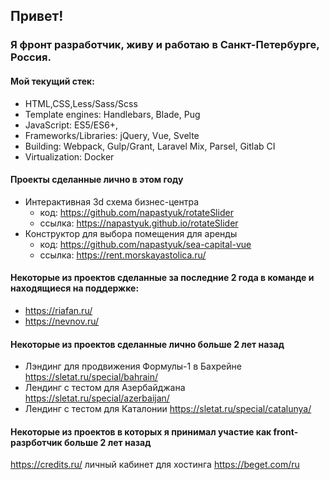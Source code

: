 ## Привет!
### Я фронт разработчик, живу и работаю в Санкт-Петербурге, Россия.

#### Мой текущий стек:
- HTML,CSS,Less/Sass/Scss
- Template engines: Handlebars, Blade, Pug
- JavaScript: ES5/ES6+,
- Frameworks/Libraries: jQuery, Vue, Svelte
- Building: Webpack, Gulp/Grant, Laravel Mix, Parsel, Gitlab CI
- Virtualization: Docker


#### Проекты сделанные лично в этом году
- Интерактивная 3d схема бизнес-центра
  - код: https://github.com/napastyuk/rotateSlider
  - ссылка: https://napastyuk.github.io/rotateSlider
- Конструктор для выбора помещения для аренды
  - код: https://github.com/napastyuk/sea-capital-vue
  - ссылка: https://rent.morskayastolica.ru/

#### Некоторые из проектов сделанные за последние 2 года в команде и находящиеся на поддержке:
- https://riafan.ru/
- https://nevnov.ru/

#### Некоторые из проектов сделанные лично больше 2 лет назад
- Лэндинг для продвижения Формулы-1 в Бахрейне https://sletat.ru/special/bahrain/
- Лендинг с тестом для Азербайджана https://sletat.ru/special/azerbaijan/
- Лендинг с тестом для Каталонии https://sletat.ru/special/catalunya/

#### Некоторые из проектов в которых я принимал участие как front-разрботчик больше 2 лет назад
https://credits.ru/
личный кабинет для хостинга https://beget.com/ru
